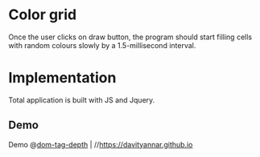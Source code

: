 # Color grid
Once the user clicks on draw button, the program should start filling cells with random colours slowly by a 1.5-millisecond interval.




# Implementation
Total application is built with  JS and Jquery.  

## Demo
Demo  @[dom-tag-depth](https://davityannar.github.io)
| //https://davityannar.github.io



